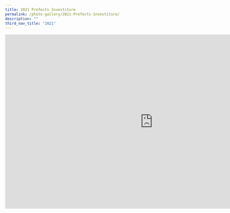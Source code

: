 ```yaml
---
title: 2021 Prefects Investiture
permalink: /photo-gallery/2021-Prefects-Investiture/
description: ""
third_nav_title: "2021"
---
```


<iframe allowfullscreen="true" height="569" width="960" frameborder="0" src="https://docs.google.com/presentation/d/e/2PACX-1vTJAQqk2qskbwVANbkl-Vb2H-rF-JFFyLhxcrVIgNzDYVjjGvSaDcxXU3_4RYb98y-ckkeO6CjTUIQf/embed?start=true&amp;loop=true&amp;delayms=5000"></iframe>